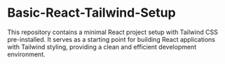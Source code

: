# Basic-React-Tailwind-Setup
This repository contains a minimal React project setup with Tailwind CSS pre-installed. It serves as a starting point for building React applications with Tailwind styling, providing a clean and efficient development environment.

